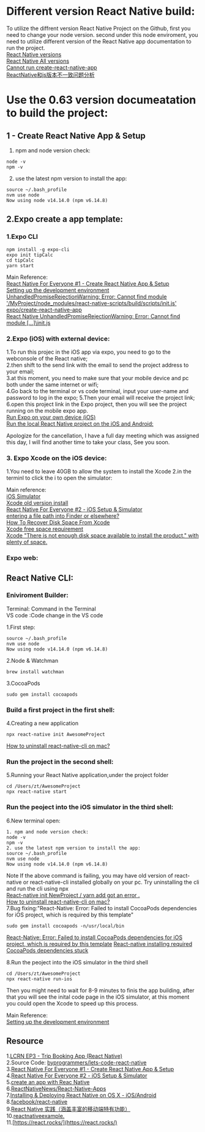 # Different version React Native build:
To utilize the diffrent version React Native Project on the Github, first you need to change your node version. second under this node enviroment, you need to utilize different version of the React Native app documentation to run the project.  
[React Native versions](https://reactnative.dev/versions)   
[React Native All versions](https://archive.reactnative.dev/versions)   
[Cannot run create-react-native-app](https://stackoverflow.com/questions/46846335/cannot-run-create-react-native-app)  
[ReactNative和js版本不一致问题分析](https://juejin.im/post/6844904143958573070)   
# Use the 0.63 version documeatation to build the project:

## 1 - Create React Native App & Setup  
1. npm and node version check:  
```
node -v
npm -v
```
2. use the latest npm version to install the app:  
```
source ~/.bash_profile 
nvm use node
Now using node v14.14.0 (npm v6.14.8)
```
##  2.Expo create a app template:  
### 1.Expo CLI  
```
npm install -g expo-cli
expo init tipCalc 
cd tipCalc 
yarn start 
```

Main Reference:   
[React Native For Everyone #1 - Create React Native App & Setup](https://www.youtube.com/watch?v=3Pm5_Cf7pQI&ab_channel=LevelUpTuts)  
[Setting up the development environment](https://reactnative.dev/docs/environment-setup)   
[UnhandledPromiseRejectionWarning: Error: Cannot find module '/MyProject/node_modules/react-native-scripts/build/scripts/init.js'](https://stackoverflow.com/questions/52472876/unhandledpromiserejectionwarning-error-cannot-find-module-myproject-node-mod)  
[expo/create-react-native-app](https://github.com/expo/create-react-native-app)   
[React Native UnhandledPromiseRejectionWarning: Error: Cannot find module […]\init.js](https://www.superglobals.net/react-native-unhandledpromiserejectionwarning-error-cannot-find-module-init-js/)   

### 2.Expo (iOS) with external device:
1.To run this projec  in the iOS app via expo, you need to go to the webconsole of the React native;  
2.then shift to the send link with the email to send the project address to your email;  
3.at this moment, you need to make sure that your mobile device and pc both under the same internet or wifi;   
4.Go back to the terminal or vs code terminal, input your user-name and password to log in the expo;
5.Then your email will receive the project link;  
6.open this project link in the Expo project, then you will see the project running on the mobile expo app.  
[Run Expo on your own device (iOS)](https://medium.com/@webcore1/how-run-expo-for-react-native-on-your-ios-device-and-first-impressions-49882c38763d)  
[Run the local React Native project on the iOS and Android:](http://glennou.cn/2020/08/22/create-an-app-with-Reac-Native/)  

Apologize for the cancellation, I have a full day meeting which was assigned this day, I will find another time to take your class, See you soon.

### 3. Expo Xcode on the iOS device:  
1.You need to leave 40GB to allow the system to install the Xcode
2.in the terminl to click the i to open the simulator:

Main reference:  
[iOS Simulator](https://docs.expo.io/workflow/ios-simulator/)  
[Xcode old version install](https://developer.apple.com/download/more/)  
[React Native For Everyone #2 - iOS Setup & Simulator](https://www.youtube.com/watch?v=K0y2tc38l2s&ab_channel=LevelUpTuts)  
[entering a file path into Finder or elsewhere?](https://discussions.apple.com/thread/3911493#:~:text=Answer%3A%20A%3A-,Answer%3A%20A%3A,%22%20button%20%26%20you%20are%20there.)  
[How To Recover Disk Space From Xcode](http://blog.neverthesamecolor.net/how-to-recover-disk-space-from-xcode/)   
[Xcode free space requirement](https://apple.stackexchange.com/questions/252753/xcode-free-space-requirement)  
[Xcode "There is not enough disk space available to install the product." with plenty of space.](https://developer.apple.com/forums/thread/27992)   

### Expo web:  

## React Native CLI:  

### Eniviroment Builder:  
Terminal: Command in the Terminal    
VS code :Code change in the VS code   

1.First step:
```
source ~/.bash_profile 
nvm use node
Now using node v14.14.0 (npm v6.14.8)
```

2.Node & Watchman   
```
brew install watchman
```
3.CocoaPods
```
sudo gem install cocoapods
```
### Build a first project in the first shell:  
4.Creating a new application
```
npx react-native init AwesomeProject
```
[How to uninstall react-native-cli on mac?](https://stackoverflow.com/questions/57248515/how-to-uninstall-react-native-cli-on-mac?noredirect=1&lq=1)  
### Run the project in the second shell: 
5.Running your React Native application,under the project folder
```
cd /Users/zt/AwesomeProject
npx react-native start
```
### Run the peoject into the iOS simulator in the third shell:  
6.New terminal open:  
```
1. npm and node version check:  
node -v
npm -v
2. use the latest npm version to install the app:  
source ~/.bash_profile 
nvm use node
Now using node v14.14.0 (npm v6.14.8)
```

Note If the above command is failing, you may have old version of react-native or react-native-cli installed globally on your pc. Try uninstalling the cli and run the cli using npx  
[React-native init NewProject / yarn add got an error .](https://medium.com/codespace69/react-native-init-newproject-yarn-add-got-an-error-6a5353f8469b)  
[How to uninstall react-native-cli on mac?](https://stackoverflow.com/questions/57248515/how-to-uninstall-react-native-cli-on-mac)   
7.Bug fixing:"React-Native: Error: Failed to install CocoaPods dependencies for iOS project, which is required by this template"
```
sudo gem install cocoapods -n/usr/local/bin
```
[React-Native: Error: Failed to install CocoaPods dependencies for iOS project, which is required by this template](https://stackoverflow.com/questions/58934022/react-native-error-failed-to-install-cocoapods-dependencies-for-ios-project-w)
 [React-native installing required CocoaPods dependencies stuck](https://stackoverflow.com/questions/56896224/react-native-installing-required-cocoapods-dependencies-stuck/56896295)  

8.Run the peoject into the iOS simulator in the third shell  
```
cd /Users/zt/AwesomeProject  
npx react-native run-ios 
```
Then you might need to wait for 8-9 minutes to finis the app building, after that you will see the inital code page in the iOS simulator, at this moment you could open the Xcode to speed up this process.  


Main Reference:  
[Setting up the development environment](https://reactnative.dev/docs/environment-setup)   




## Resource
1.[LCRN EP3 - Trip Booking App (React Native)](https://www.youtube.com/watch?v=iVT7DRw2e7g&list=LL&index=2&t=101s&ab_channel=ByProgrammers)   
2.Source Code:  [byprogrammers/lets-code-react-native](https://github.com/byprogrammers/lets-code-react-native)   
3.[React Native For Everyone #1 - Create React Native App & Setup](https://www.youtube.com/watch?v=3Pm5_Cf7pQI&ab_channel=LevelUpTuts)  
4.[React Native For Everyone #2 - iOS Setup & Simulator](https://www.youtube.com/watch?v=K0y2tc38l2s&ab_channel=LevelUpTuts)   
5.[create an app with Reac Native](http://glennou.cn/2020/08/22/create-an-app-with-Reac-Native/)  
6.[ReactNativeNews/React-Native-Apps](https://github.com/ReactNativeNews/React-Native-Apps)   
7.[Installing & Deploying React Native on OS X - iOS/Android](https://www.youtube.com/watch?v=RBZL6PO2ytc&ab_channel=ReactNativeTutorial)   
8.[facebook/react-native](https://github.com/facebook/react-native#-building-your-first-react-native-app)   
9.[React Native 实践（涵盖丰富的移动端特有功能）](https://juejin.im/post/6844904022080487432#heading-29)  
10.[reactnativeexample.](https://reactnativeexample.com/)   
11.[https://react.rocks/](https://react.rocks/)  
